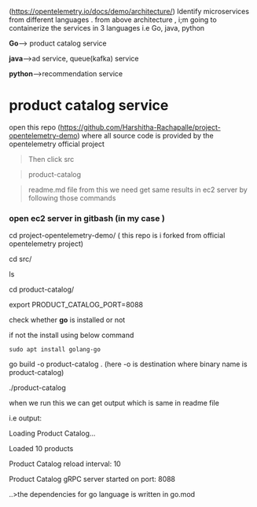 (https://opentelemetry.io/docs/demo/architecture/)
Identify microservices from different languages . from above architecture , i;m going to containerize the services in 3 languages i.e Go, java, python

**Go**--> product catalog service

**java**-->ad service, queue(kafka) service

**python**-->recommendation service

# product catalog service
open this repo (https://github.com/Harshitha-Rachapalle/project-opentelemetry-demo) where all source code is provided by the opentelemetry official project

> Then click src

> product-catalog

> readme.md file from this we need get same results in ec2 server by following those commands

### open ec2 server in gitbash (in my case )
cd project-opentelemetry-demo/ ( this repo is i forked from official opentelemetry project)

cd src/

ls

cd product-catalog/

export PRODUCT_CATALOG_PORT=8088

check whether **go** is installed or not

if not the install using below command

```sudo apt install golang-go```

go build -o product-catalog .  (here -o is destination where binary name is product-catalog)

./product-catalog

when we run this we can get output which is same in readme file

i.e 
output:

 Loading Product Catalog...
 
 Loaded 10 products
 
 Product Catalog reload interval: 10
 
 Product Catalog gRPC server started on port: 8088



..>the dependencies for go language is written in go.mod
